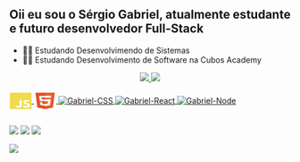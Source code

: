 ## Oii eu sou o Sérgio Gabriel, atualmente estudante e futuro desenvolvedor Full-Stack
- 👨‍💻 Estudando Desenvolvimendo de Sistemas
- 👨‍💻 Estudando Desenvolvimento de Software na Cubos Academy

<div align="center">
  <a href="https://github.com/sergabriell">
  <img height="180em" src="https://github-readme-stats.vercel.app/api?username=sergabriell&show_icons=true&theme=highcontrast&include_all_commits=true&count_private=true"/>
  <img height="180em" src="https://github-readme-stats.vercel.app/api/top-langs/?username=sergabriell&layout=compact&langs_count=7&theme=highcontrast"/>
</div>
  
<div style="display: inline_block"><br>
  <img align="center" alt="Gabriel-Js" height="30" width="40" src="https://raw.githubusercontent.com/devicons/devicon/master/icons/javascript/javascript-plain.svg">
  <img align="center" alt="Gabriel-HTML" height="30" width="40" src="https://raw.githubusercontent.com/devicons/devicon/master/icons/html5/html5-original.svg">
  <img align="center" alt="Gabriel-CSS" height="30" width="40" src="https://cdn.jsdelivr.net/gh/devicons/devicon/icons/css3/css3-original.svg" />
  <img align="center" alt="Gabriel-React" height="30" width="40"
src="https://cdn.jsdelivr.net/gh/devicons/devicon/icons/react/react-original.svg">
  <img align="center" alt="Gabriel-Node" height="50" width="50"
src="https://cdn.jsdelivr.net/gh/devicons/devicon/icons/nodejs/nodejs-original-wordmark.svg">
</div>
  
 ##


<div> 
 <a href="https://instagram.com/sergio_gabrielpss"><img src="https://img.shields.io/badge/-Instagram-%23E4405F?style=for-the-badge&logo=instagram&logoColor=white"  target="_blank" ></a>
  <a href = "mailto:sergio.gabriel85@yahoo.com"><img src="https://img.shields.io/badge/-Gmail-%23333?style=for-the-badge&logo=gmail&logoColor=white" target="_blank"></a>
  <a href="https://api.whatsapp.com/send?phone=5581991528129 &text=Olá Sérgio"><img src="https://img.shields.io/badge/WhatsApp-25D366?style=for-the-badge&logo=whatsapp&logoColor=white" target='_blank'></a> 
 
  <a href="https://www.linkedin.com/in/s%C3%A9rgio-gabriel-863607227/" target="_blank"> <img src="https://img.shields.io/badge/Linkedin-blue?style=for-the-badge&logo=Linkedin&logoColor=white"></a> 
 
</div>

